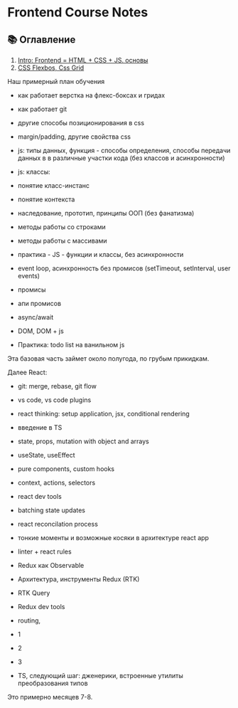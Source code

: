 # Frontend Course Notes

## 📚 Оглавление
1. [Intro: Frontend = HTML + CSS + JS.  основы](lesson-01/README.md)
2. [CSS Flexbos, Css Grid](lesson-02/README.md)

Наш примерный план обучения

- как работает верстка на флекс-боксах и гридах

- как работает git

- другие способы позиционирования в css

- margin/padding, другие свойства css

- js: типы данных, функция - способы определения, способы передачи данных в в различные участки кода (без классов и асинхронности)

- js: классы:

 - понятие класс-инстанс

 - понятие контекста

 - наследование, прототип, принципы ООП (без фанатизма)

- методы работы со строками

- методы работы с массивами

- практика - JS - функции и классы, без асинхронности

- event loop, асинхронность без промисов (setTimeout, setInterval, user events)

- промисы

 - апи промисов

 - async/await

- DOM, DOM + js

- Практика: todo list на ванильном js



Эта базовая часть займет около полугода, по грубым прикидкам. 



Далее React:

- git: merge, rebase, git flow

- vs code, vs code plugins

- react thinking: setup application, jsx, conditional rendering

- введение в TS

- state, props, mutation with object and arrays

- useState, useEffect

- pure components, custom hooks

- context, actions, selectors

- react dev tools

- batching state updates

- react reconcilation process

- тонкие моменты и возможные косяки в архитектуре react app

- linter + react rules

- Redux как Observable

- Архитектура, инструменты Redux (RTK)

- RTK Query

- Redux dev tools

- routing, 
 - 1
 - 2
 - 3

- TS, следующий шаг: дженерики, встроенные утилиты преобразования типов

Это примерно месяцев 7-8.

